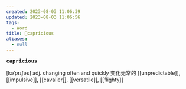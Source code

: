 ```yaml
---
created: 2023-08-03 11:06:39
updated: 2023-08-03 11:06:56
tags:
  - Word
title: 📖capricious
aliases:
  - null
---
```


<pre><strong>capricious</strong></pre>
[kəˈprɪʃəs]
adj. changing often and quickly 变化⽆常的
[[unpredictable]], [[impulsive]], [[cavalier]], [[versatile]], [[flighty]]
